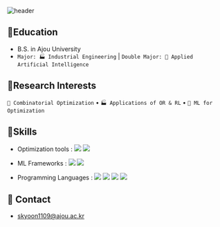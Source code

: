 ![header](https://capsule-render.vercel.app/api?type=waving&color=gradient&customColorList=4&height=150&text=SEUNGKYU's%20GITHUB&fontSize=36&fontAlign=75&fontAlignY=31&animation=twinkling)
## 🏫Education
- B.S. in Ajou University
- `Major: 🏭 Industrial Engineering` | `Double Major: 🤖 Applied Artificial Intelligence`

## 🔬Research Interests
`🧩 Combinatorial Optimization` • `🏭 Applications of OR & RL` • `🧠 ML for Optimization`

## 🚀Skills
- Optimization tools : <img src="https://img.shields.io/badge/Gurobi-EE3524?style=for-the-badge&logo=Gurobi&logoColor=white"> <img src="https://img.shields.io/badge/Cplex-4B64F4?style=for-the-badge"> 
- ML Frameworks : <img src="https://img.shields.io/badge/Pytorch-EE4C2C?style=for-the-badge&logo=Pytorch&logoColor=white"> <img src="https://img.shields.io/badge/scikitlearn-F7931E?style=for-the-badge&logo=scikitlearn&logoColor=white"> 

- Programming Languages : <img src="https://img.shields.io/badge/Python-3776AB?style=for-the-badge&logo=Python&logoColor=white"> <img src="https://img.shields.io/badge/c-A8B9CC?style=for-the-badge&logo=c&logoColor=white"> <img src="https://img.shields.io/badge/C%23-239120?style=for-the-badge&logo=c&logoColor=white"> <img src="https://img.shields.io/badge/LaTeX-008080?style=for-the-badge&logo=LaTeX&logoColor=white">

## 📧 Contact
- skyoon1109@ajou.ac.kr

<!--
**skyoon1109/skyoon1109** is a ✨ _special_ ✨ repository because its `README.md` (this file) appears on your GitHub profile.

Here are some ideas to get you started:

- 🔭 I’m currently working on ...
- 🌱 I’m currently learning ...
- 👯 I’m looking to collaborate on ...
- 🤔 I’m looking for help with ...
- 💬 Ask me about ...
- 📫 How to reach me: ...
- 😄 Pronouns: ...
- ⚡ Fun fact: ...
-->
